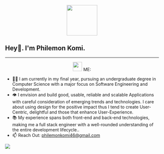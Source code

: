 <div align="center">
  <img src="https://media.giphy.com/media/M9gbBd9nbDrOTu1Mqx/giphy.gif" width="100"/>
</div>

## Hey👋. I'm Philemon Komi.
---
<div align="center">
  <img src="https://media.giphy.com/media/WUlplcMpOCEmTGBtBW/giphy.gif" width="30"> ME: 
</div>

- 👨‍🎓 I am currently in my final year, pursuing an undergraduate degree in Computer Science with a major focus on Software Engineering and Development.
- 👁️ I envision and build good, usable, reliable and scalable Applications with careful consideration of emerging trends and technologies. I care about using design for the positive impact thus I tend to create User-Centric, delightful and those that enhance User-Experience.
- 📚 My experience spans both front-end and back-end technologies, making me a full stack engineer with a well-rounded understanding of the entire development lifecycle..
- 📫 Reach Out: philemonkomi46@gmail.com

[![](https://visitcount.itsvg.in/api?id=lifewkomi&label=Profile%20Views&color=2&icon=0&pretty=true)](https://visitcount.itsvg.in)

<div id="badges">
  <a href="https://www.linked-in.com/in/philemon-komi">
  </a>
  <a href="https://www.instagram.com/lifewkomi">
  </a>
  <a href="https://www.x.com/philemon-komi">
  </a>
</div>
